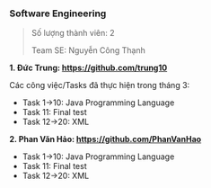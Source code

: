 ### Software Engineering

> Số lượng thành viên: 2 
>
> Team SE: Nguyễn Công Thạnh

**1. Đức Trung: <https://github.com/trung10>**

Các công việc/Tasks đã thực hiện trong tháng 3:

- Task 1->10: Java Programming Language
- Task 11: Final test
- Task 12->20: XML

**2. Phan Văn Hảo: <https://github.com/PhanVanHao>**
- Task 1->10: Java Programming Language
- Task 11: Final test
- Task 12->20: XML

